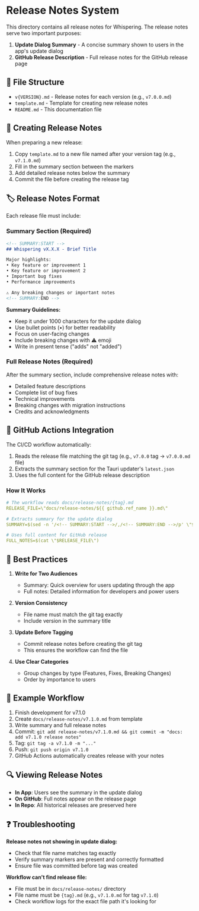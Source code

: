 # Release Notes System

This directory contains all release notes for Whispering. The release notes serve two important purposes:

1. **Update Dialog Summary** - A concise summary shown to users in the app's update dialog
2. **GitHub Release Description** - Full release notes for the GitHub release page

## 📁 File Structure

- `v{VERSION}.md` - Release notes for each version (e.g., `v7.0.0.md`)
- `template.md` - Template for creating new release notes
- `README.md` - This documentation file

## 📝 Creating Release Notes

When preparing a new release:

1. Copy `template.md` to a new file named after your version tag (e.g., `v7.1.0.md`)
2. Fill in the summary section between the markers
3. Add detailed release notes below the summary
4. Commit the file before creating the release tag

## 🏷️ Release Notes Format

Each release file must include:

### Summary Section (Required)
```markdown
<!-- SUMMARY:START -->
## Whispering vX.X.X - Brief Title

Major highlights:
• Key feature or improvement 1
• Key feature or improvement 2
• Important bug fixes
• Performance improvements

⚠️ Any breaking changes or important notes
<!-- SUMMARY:END -->
```

**Summary Guidelines:**
- Keep it under 1000 characters for the update dialog
- Use bullet points (•) for better readability
- Focus on user-facing changes
- Include breaking changes with ⚠️ emoji
- Write in present tense ("adds" not "added")

### Full Release Notes (Required)
After the summary section, include comprehensive release notes with:
- Detailed feature descriptions
- Complete list of bug fixes
- Technical improvements
- Breaking changes with migration instructions
- Credits and acknowledgments

## 🔄 GitHub Actions Integration

The CI/CD workflow automatically:
1. Reads the release file matching the git tag (e.g., `v7.0.0` tag → `v7.0.0.md` file)
2. Extracts the summary section for the Tauri updater's `latest.json`
3. Uses the full content for the GitHub release description

### How It Works

```yaml
# The workflow reads docs/release-notes/{tag}.md
RELEASE_FILE=\"docs/release-notes/${{ github.ref_name }}.md\"

# Extracts summary for the update dialog
SUMMARY=$(sed -n '/<!-- SUMMARY:START -->/,/<!-- SUMMARY:END -->/p' \"$RELEASE_FILE\")

# Uses full content for GitHub release
FULL_NOTES=$(cat \"$RELEASE_FILE\")
```

## 🎯 Best Practices

1. **Write for Two Audiences**
   - Summary: Quick overview for users updating through the app
   - Full notes: Detailed information for developers and power users

2. **Version Consistency**
   - File name must match the git tag exactly
   - Include version in the summary title

3. **Update Before Tagging**
   - Commit release notes before creating the git tag
   - This ensures the workflow can find the file

4. **Use Clear Categories**
   - Group changes by type (Features, Fixes, Breaking Changes)
   - Order by importance to users

## 📌 Example Workflow

1. Finish development for v7.1.0
2. Create `docs/release-notes/v7.1.0.md` from template
3. Write summary and full release notes
4. Commit: `git add release-notes/v7.1.0.md && git commit -m "docs: add v7.1.0 release notes"`
5. Tag: `git tag -a v7.1.0 -m "..."`
6. Push: `git push origin v7.1.0`
7. GitHub Actions automatically creates release with your notes

## 🔍 Viewing Release Notes

- **In App**: Users see the summary in the update dialog
- **On GitHub**: Full notes appear on the release page
- **In Repo**: All historical releases are preserved here

## ❓ Troubleshooting

**Release notes not showing in update dialog:**
- Check that file name matches tag exactly
- Verify summary markers are present and correctly formatted
- Ensure file was committed before tag was created

**Workflow can't find release file:**
- File must be in `docs/release-notes/` directory
- File name must be `{tag}.md` (e.g., `v7.1.0.md` for tag `v7.1.0`)
- Check workflow logs for the exact file path it's looking for